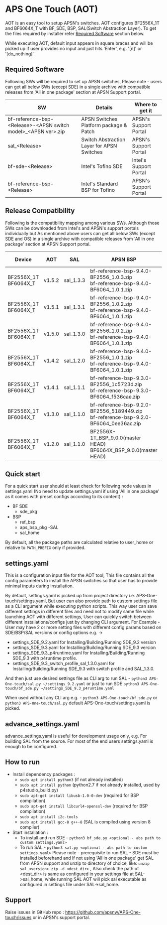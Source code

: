 # APS One Touch (AOT)

AOT is an easy tool to setup APSN's switches. AOT configures BF2556X_1T and BF6064X_T with BF_SDE, BSP, SAL(Switch Abstraction Layer).
To get the files required by installer refer [Required Software](#required-software) section below.

While executing AOT, default input appears in square braces and will be picked up if user provides no input and just hits 'Enter',
e.g. '[n]' or '[do_nothing]'

## Required Software
Following SWs will be required to set up APSN switches, 
Please note - users can get all below SWs (except SDE) in a single archive with compatible releases from 'All in one package' section at APSN Support portal. 

|SW|Details|Where to get it|
|---|---|---|
|bf-reference-bsp-&lt;Release>-&lt;APSN switch model>_&lt;APSN ver>.zip|APSN Switches Platform package & Patch|APSN's Support Portal|
|sal_&lt;Release>|Switch Abstraction Layer for APSN Switches|APSN's Support Portal|
|bf-sde-&lt;Release>|Intel's Tofino SDE|Intel's Support Portal|
|bf-reference-bsp-&lt;Release>|Intel's Standard BSP for Tofino|APSN's Support Portal|
 
## Release Compatibility 
Following is the compatibility mapping among various SWs. Although those SWs can be downloaded from Intel's and APSN's support portals individually
but As mentioned above users can get all below SWs (except SDE and OS) in a single archive with compatible releases from 'All in one package' section at APSN Support portal.

|Device|AOT|SAL|APSN BSP|SDE|Ref-BSP|OS (Recommended)|Kernel|
|---|---|---|---|---|---|---|---|
|BF2556X_1T<br>BF6064X_T|v1.5.2|sal_1.3.3|bf-reference-bsp-9.4.0-BF2556_1.0.3.zip<br>bf-reference-bsp-9.4.0-BF6064_1.0.1.zip|BF_SDE_9.5.0|bf-reference-bsp-9.5.0|Ubuntu Server 18.04.4 LTS|5.4.x
|BF2556X_1T<br>BF6064X_T|v1.5.1|sal_1.3.1|bf-reference-bsp-9.4.0-BF2556_1.0.2.zip<br>bf-reference-bsp-9.4.0-BF6064_1.0.1.zip|BF_SDE_9.4.0|bf-reference-bsp-9.4.0|Ubuntu Server 18.04.4 LTS|5.4.x
|BF2556X_1T<br>BF6064X_T|v1.5.0|sal_1.3.0|bf-reference-bsp-9.4.0-BF2556_1.0.2.zip<br>bf-reference-bsp-9.4.0-BF6064_1.0.1.zip|BF_SDE_9.4.0|bf-reference-bsp-9.4.0|Ubuntu Server 18.04.4 LTS|5.4.x
|BF2556X_1T<br>BF6064X_T|v1.4.2|sal_1.2.0|bf-reference-bsp-9.4.0-BF2556_1.0.1.zip<br>bf-reference-bsp-9.4.0-BF6064_1.0.1.zip|BF_SDE_9.4.0|bf-reference-bsp-9.4.0|Ubuntu Server 18.04.4 LTS|5.4.x
|BF2556X_1T<br>BF6064X_T|v1.4.1|sal_1.1.1|bf-reference-bsp-9.3.0-BF2556_1c5723d.zip<br>bf-reference-bsp-9.3.0-BF6064_f536cae.zip|BF_SDE_9.3.0|bf-reference-bsp-9.3.0|Ubuntu Server 18.04.4 LTS|5.4.x
|BF2556X_1T<br>BF6064X_T|v1.3.0|sal_1.1.0|bf-reference-bsp-9.2.0-BF2556_5189449.zip<br>bf-reference-bsp-9.2.0-BF6064_0ee36ac.zip|BF_SDE_9.2.0|bf-reference-bsp-9.2.0|Ubuntu Server 18.04.4 LTS|4.15.x
|BF2556X_1T<br>BF6064X_T|v1.2.0|sal_1.1.0|BF2556X-1T_BSP_9.0.0(master HEAD)<br>BF6064X_BSP_9.0.0(master HEAD)|BF_SDE_9.1<br>BF_SDE_9.2|NA|Ubuntu Server 18.04.4 LTS|4.15.x

## Quick start
For a quick start user should at least check for following node values in settings.yaml (No need to update settings.yaml if using 'All in one package' as it comes with preset configs according to its content) :
- BF SDE
  - sde_pkg 
- BSP 
  - ref_bsp
  - aps_bsp_pkg 
-SAL
  - sal_home

By default, all the package paths are calculated relative to user_home or relative to `PATH_PREFIX` only if provided.

## settings.yaml
This is a configuration input file for the AOT tool, This file contains all the config parameters to install the APSN switches so that user has to provide minimal inputs during installation.

By default, settings.yaml is picked up from project directory i.e. APS-One-touch/settings.yaml,
But user can also provide path to custom settings file as a CLI argument while executing python scripts. 
This way user can save different settings in different files and need not to modify same file while launching AOT with different settings, 
User can quickly switch between different installations/configs just by changing CLI argument.
For Example - User may have 2 or more setting files with different config params based on SDE/BSP/SAL versions or config options e.g. ->
- settings_SDE_9.2.yaml for Installing/Building/Running SDE_9.2 version
- settings_SDE_9.3.yaml for Installing/Building/Running SDE_9.3 version
- settings_SDE_9.3_p4runtime.yaml for Installing/Building/Running SDE_9.3 with p4runtime profile.
- settings_SDE_9.3_switch_profile_sal_1.3.0.yaml for Installing/Building/Running SDE_9.3 with switch profile and SAL_1.3.0.

And then just use desired settings file as CLI arg to run SAL - `python3 APS-One-touch/sal.py ~/settings_9.2.yaml` or just to run SDE `python3 APS-One-touch/bf_sde.py ~/settings_SDE_9.3_p4runtime.yaml`

When used without any CLI arg e.g. - `python3 APS-One-touch/bf_sde.py` or `python3 APS-One-touch/sal.py` default APS-One-touch/settings.yaml is picked.

## advance_settings.yaml
advance_settings.yaml is useful for development usage only, e.g. For building SAL from the source.
For most of the end users settings.yaml is enough to be configured.

## How to run

- Install dependency packages :
  - `sudo apt install python3` (if not already installed)
  - `sudo apt install python` (python2.7 if not already installed, used by p4studio_build.py)
  - `sudo apt-get install libusb-1.0-0-dev` (required for BSP compilation)
  - `sudo apt-get install libcurl4-openssl-dev` (required for BSP compilation)
  - `sudo apt install i2c-tools`
  - `sudo apt install gcc-8 g++-8` (SAL is compiled using version 8 compiler)
- Start installation :
  - To install and run SDE - `python3 bf_sde.py <optional - abs path to custom settings.yaml>`
  - To run SAL - `python3 sal.py <optional - abs path to custom settings.yaml>`
    Please note - prerequisite to run SAL - SDE must be installed beforehand and 
    If not using 'All in one package' get SAL from APSN support and unzip to directory of choice, 
    like: `unzip sal_<version>.zip -d <dest_dir>` , Also check the path of <dest_dir> is same as configured in your settings file at SAL->sal_home,
    while running SAL AOT will pick sal executable as configured in settings file under SAL->sal_home. 

## Support
Raise issues in GitHub repo : <https://github.com/apsnw/APS-One-touch/issues> or in APSN's support portal.
